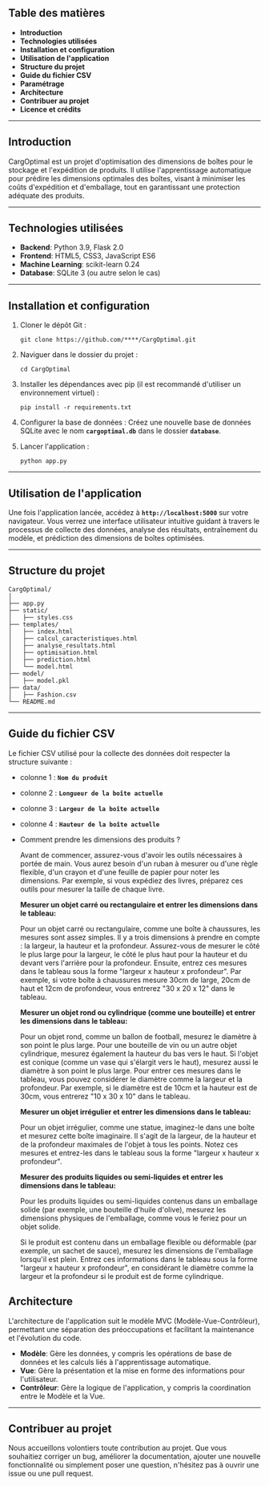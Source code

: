 ## **Table des matières**

- **Introduction**
- **Technologies utilisées**
- **Installation et configuration**
- **Utilisation de l'application**
- **Structure du projet**
- **Guide du fichier CSV**
- **Paramétrage**
- **Architecture**
- **Contribuer au projet**
- **Licence et crédits**

---

## **Introduction**

CargOptimal est un projet d'optimisation des dimensions de boîtes pour le stockage et l'expédition de produits. Il utilise l'apprentissage automatique pour prédire les dimensions optimales des boîtes, visant à minimiser les coûts d'expédition et d'emballage, tout en garantissant une protection adéquate des produits.

---

## **Technologies utilisées**

- **Backend**: Python 3.9, Flask 2.0
- **Frontend**: HTML5, CSS3, JavaScript ES6
- **Machine Learning**: scikit-learn 0.24
- **Database**: SQLite 3 (ou autre selon le cas)

---

## **Installation et configuration**

1. Cloner le dépôt Git :
    
    ```
    git clone https://github.com/****/CargOptimal.git
    
    ```
    
2. Naviguer dans le dossier du projet :
    
    ```
    cd CargOptimal
    
    ```
    
3. Installer les dépendances avec pip (il est recommandé d'utiliser un environnement virtuel) :
    
    ```
    pip install -r requirements.txt
    
    ```
    
4. Configurer la base de données : Créez une nouvelle base de données SQLite avec le nom **`cargoptimal.db`** dans le dossier **`database`**.
5. Lancer l'application :
    
    ```
    python app.py
    
    ```
    

---

## **Utilisation de l'application**

Une fois l'application lancée, accédez à **`http://localhost:5000`** sur votre navigateur. Vous verrez une interface utilisateur intuitive guidant à travers le processus de collecte des données, analyse des résultats, entraînement du modèle, et prédiction des dimensions de boîtes optimisées.

---

## **Structure du projet**

```
CargOptimal/
│
├── app.py
├── static/
│   ├── styles.css
├── templates/
│   ├── index.html
│   ├── calcul_caracteristiques.html
│   ├── analyse_resultats.html
│   ├── optimisation.html
│   ├── prediction.html
│   └── model.html
├── model/
│   ├── model.pkl
├── data/
│   ├── Fashion.csv
└── README.md

```

---

## **Guide du fichier CSV**

Le fichier CSV utilisé pour la collecte des données doit respecter la structure suivante :

- colonne 1 : **`Nom du produit`**
- colonne 2 : **`Longueur de la boîte actuelle`**
- colonne 3 : **`Largeur de la boîte actuelle`**
- colonne 4 : **`Hauteur de la boîte actuelle`**

- Comment prendre les dimensions des produits ?
    
    Avant de commencer, assurez-vous d'avoir les outils nécessaires à portée de main. Vous aurez besoin d'un ruban à mesurer ou d'une règle flexible, d'un crayon et d'une feuille de papier pour noter les dimensions. Par exemple, si vous expédiez des livres, préparez ces outils pour mesurer la taille de chaque livre.
    
    **Mesurer un objet carré ou rectangulaire et entrer les dimensions dans le tableau:**
    
    Pour un objet carré ou rectangulaire, comme une boîte à chaussures, les mesures sont assez simples. Il y a trois dimensions à prendre en compte : la largeur, la hauteur et la profondeur. Assurez-vous de mesurer le côté le plus large pour la largeur, le côté le plus haut pour la hauteur et du devant vers l'arrière pour la profondeur. Ensuite, entrez ces mesures dans le tableau sous la forme "largeur x hauteur x profondeur". Par exemple, si votre boîte à chaussures mesure 30cm de large, 20cm de haut et 12cm de profondeur, vous entrerez "30 x 20 x 12" dans le tableau.
    
    **Mesurer un objet rond ou cylindrique (comme une bouteille) et entrer les dimensions dans le tableau:**
    
    Pour un objet rond, comme un ballon de football, mesurez le diamètre à son point le plus large. Pour une bouteille de vin ou un autre objet cylindrique, mesurez également la hauteur du bas vers le haut. Si l'objet est conique (comme un vase qui s'élargit vers le haut), mesurez aussi le diamètre à son point le plus large. Pour entrer ces mesures dans le tableau, vous pouvez considérer le diamètre comme la largeur et la profondeur. Par exemple, si le diamètre est de 10cm et la hauteur est de 30cm, vous entrerez "10 x 30 x 10" dans le tableau.
    
    **Mesurer un objet irrégulier et entrer les dimensions dans le tableau:**
    
    Pour un objet irrégulier, comme une statue, imaginez-le dans une boîte et mesurez cette boîte imaginaire. Il s'agit de la largeur, de la hauteur et de la profondeur maximales de l'objet à tous les points. Notez ces mesures et entrez-les dans le tableau sous la forme "largeur x hauteur x profondeur".
    
    **Mesurer des produits liquides ou semi-liquides et entrer les dimensions dans le tableau:**
    
    Pour les produits liquides ou semi-liquides contenus dans un emballage solide (par exemple, une bouteille d'huile d'olive), mesurez les dimensions physiques de l'emballage, comme vous le feriez pour un objet solide.
    
    Si le produit est contenu dans un emballage flexible ou déformable (par exemple, un sachet de sauce), mesurez les dimensions de l'emballage lorsqu'il est plein. Entrez ces informations dans le tableau sous la forme "largeur x hauteur x profondeur", en considérant le diamètre comme la largeur et la profondeur si le produit est de forme cylindrique.
    

## **Architecture**

L'architecture de l'application suit le modèle MVC (Modèle-Vue-Contrôleur), permettant une séparation des préoccupations et facilitant la maintenance et l'évolution du code.

- **Modèle**: Gère les données, y compris les opérations de base de données et les calculs liés à l'apprentissage automatique.
- **Vue**: Gère la présentation et la mise en forme des informations pour l'utilisateur.
- **Contrôleur**: Gère la logique de l'application, y compris la coordination entre le Modèle et la Vue.

---

## **Contribuer au projet**

Nous accueillons volontiers toute contribution au projet. Que vous souhaitiez corriger un bug, améliorer la documentation, ajouter une nouvelle fonctionnalité ou simplement poser une question, n'hésitez pas à ouvrir une issue ou une pull request.

